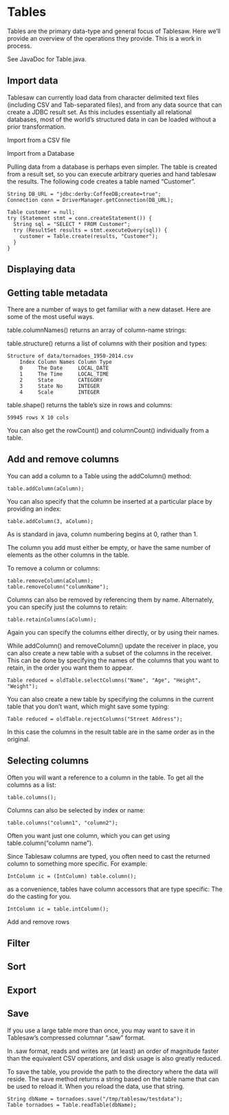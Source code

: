 Tables
======
Tables are the primary data-type and general focus of Tablesaw. Here we’ll provide an overview of the operations they provide.  This is a work in process.

See JavaDoc for Table.java.

## Import data

Tablesaw can currently load data from character delimited text files (including CSV and Tab-separated files), and from any data source that can create a JDBC result set. As this includes essentially all relational databases, most of the world’s structured data in can be loaded without a prior transformation.

Import from a CSV file

 

Import from a Database

Pulling data from a database is perhaps even simpler. The table is created from a result set, so you can execute arbitrary queries and hand tablesaw the results. The following code creates a table named “Customer”.

    String DB_URL = "jdbc:derby:CoffeeDB;create=true";
    Connection conn = DriverManager.getConnection(DB_URL);
    
    Table customer = null; 
    try (Statement stmt = conn.createStatement()) {
      String sql = "SELECT * FROM Customer";
      try (ResultSet results = stmt.executeQuery(sql)) {
        customer = Table.create(results, "Customer");
      }
    }

## Displaying data

 

## Getting table metadata

There are a number of ways to get familiar with a new dataset. Here are some of the most useful ways.

table.columnNames() returns an array of column-name strings: 

table.structure() returns a list of columns with their position and types:

    Structure of data/tornadoes_1950-2014.csv
        Index Column Names Column Type 
        0     The Date     LOCAL_DATE  
        1     The Time     LOCAL_TIME  
        2     State        CATEGORY    
        3     State No     INTEGER     
        4     Scale        INTEGER 
            
           
table.shape() returns the table’s size in rows and columns:

    59945 rows X 10 cols

You can also get the rowCount() and columnCount() individually from a table.

## Add and remove columns

You can add a column to a Table using the addColumn() method:

    table.addColumn(aColumn);
You can also specify that the column be inserted at a particular place by providing an index:

    table.addColumn(3, aColumn);
As is standard in java, column numbering begins at 0, rather than 1.

The column you add must either be empty, or have the same number of elements as the other columns in the table.

To remove a column or columns:

    table.removeColumn(aColumn);
    table.removeColumn("columnName");
    
Columns can also be removed by referencing them by name. Alternately, you can specify just the columns to retain:

    table.retainColumns(aColumn);
    
Again you can specify the columns either directly, or by using their names.

While addColumn() and removeColumn() update the receiver in place, you can also create a new table with a subset of the columns in the receiver. This can be done by specifying the names of the columns that you want to retain, in the order you want them to appear.

    Table reduced = oldTable.selectColumns("Name", "Age", "Height", "Weight");

You can also create a new table by specifying the columns in the current table that you don’t want, which might save some typing:

    Table reduced = oldTable.rejectColumns("Street Address");

In this case the columns in the result table are in the same order as in the original.

## Selecting columns

Often you will want a reference to a column in the table. To get all the columns as a list:

    table.columns();
    
Columns can also be selected by index or name:

    table.columns("column1", "column2");

Often you want just one column, which you can get using table.column(“column name”).

Since Tablesaw columns are typed, you often need to cast the returned column to something more specific. For example:

    IntColumn ic = (IntColumn) table.column();

as a convenience, tables have column accessors that are type specific: The do the casting for you.

    IntColumn ic = table.intColumn();
    
Add and remove rows

 
## Filter

 

## Sort

 

## Export

 

## Save

If you use a large table more than once, you may want to save it in Tablesaw’s compressed columnar “.saw” format.

In .saw format, reads and writes are (at least) an order of magnitude faster than the equivalent CSV operations, and disk usage is also greatly reduced.

To save the table, you provide the path to the directory where the data will reside.  The save method returns a string based on the table name that can be used to reload it. When you reload the data, use that string.

    String dbName = tornadoes.save("/tmp/tablesaw/testdata");
    Table tornadoes = Table.readTable(dbName);
